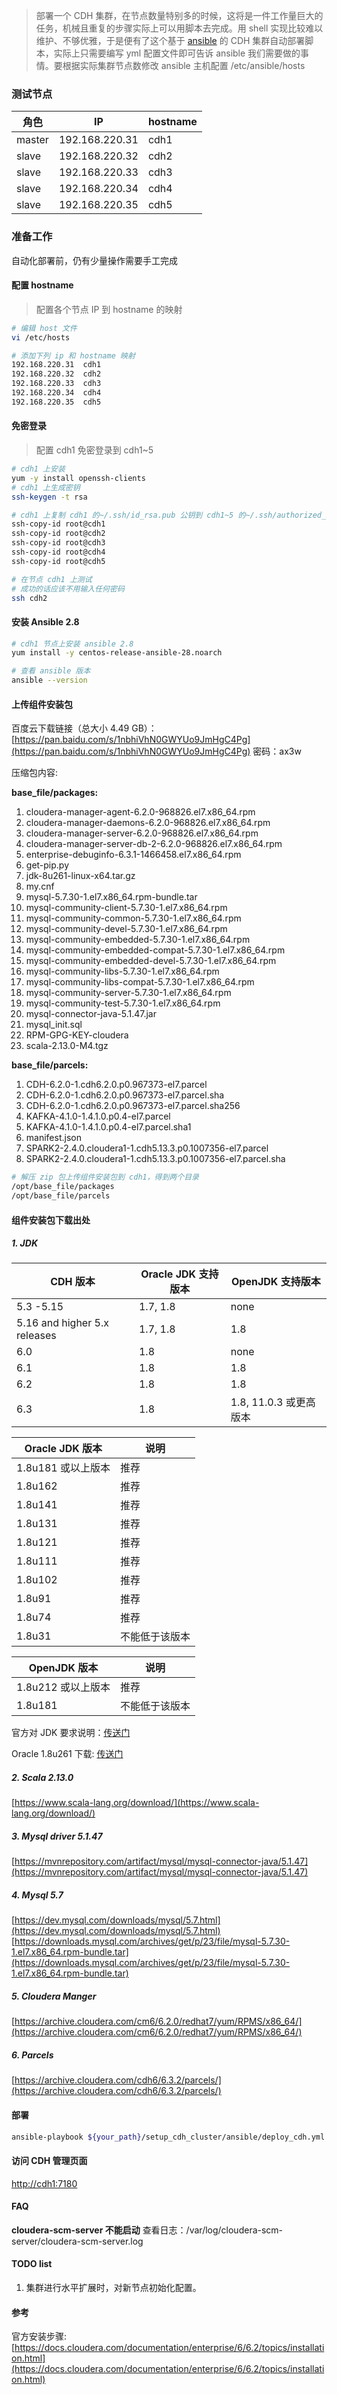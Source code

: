 
> 部署一个 CDH 集群，在节点数量特别多的时候，这将是一件工作量巨大的任务，机械且重复的步骤实际上可以用脚本去完成。用 shell 实现比较难以维护、不够优雅，于是便有了这个基于 [ansible](https://baike.baidu.com/item/Ansible/20194655) 的 CDH 集群自动部署脚本，实际上只需要编写 yml 配置文件即可告诉 ansible 我们需要做的事情。要根据实际集群节点数修改 ansible 主机配置 /etc/ansible/hosts 


### 测试节点

| 角色 | IP | hostname |
| --- | --- | --- |
| master  | 192.168.220.31  | cdh1 |
| slave | 192.168.220.32 | cdh2 |
| slave | 192.168.220.33 | cdh3 |
| slave | 192.168.220.34 | cdh4 |
| slave | 192.168.220.35 | cdh5 |


### 准备工作
自动化部署前，仍有少量操作需要手工完成

#### 配置 hostname
> 配置各个节点 IP 到 hostname 的映射
```bash
# 编辑 host 文件
vi /etc/hosts

# 添加下列 ip 和 hostname 映射
192.168.220.31  cdh1
192.168.220.32  cdh2
192.168.220.33  cdh3
192.168.220.34  cdh4
192.168.220.35  cdh5
```

#### 免密登录
> 配置 cdh1 免密登录到 cdh1~5
``` bash
# cdh1 上安装
yum -y install openssh-clients
# cdh1 上生成密钥
ssh-keygen -t rsa

# cdh1 上复制 cdh1 的~/.ssh/id_rsa.pub 公钥到 cdh1~5 的~/.ssh/authorized_keys 中
ssh-copy-id root@cdh1
ssh-copy-id root@cdh2
ssh-copy-id root@cdh3
ssh-copy-id root@cdh4
ssh-copy-id root@cdh5

# 在节点 cdh1 上测试
# 成功的话应该不用输入任何密码
ssh cdh2          

```

#### 安装 Ansible 2.8
``` bash
# cdh1 节点上安装 ansible 2.8
yum install -y centos-release-ansible-28.noarch

# 查看 ansible 版本
ansible --version
```

#### 上传组件安装包
百度云下载链接（总大小 4.49 GB）：[https://pan.baidu.com/s/1nbhiVhN0GWYUo9JmHgC4Pg](https://pan.baidu.com/s/1nbhiVhN0GWYUo9JmHgC4Pg)  密码：ax3w

压缩包内容:

**base_file/packages:**

1. cloudera-manager-agent-6.2.0-968826.el7.x86_64.rpm
2. cloudera-manager-daemons-6.2.0-968826.el7.x86_64.rpm
3. cloudera-manager-server-6.2.0-968826.el7.x86_64.rpm
4. cloudera-manager-server-db-2-6.2.0-968826.el7.x86_64.rpm
5. enterprise-debuginfo-6.3.1-1466458.el7.x86_64.rpm
6. get-pip.py
7. jdk-8u261-linux-x64.tar.gz
8. my.cnf
9. mysql-5.7.30-1.el7.x86_64.rpm-bundle.tar
10. mysql-community-client-5.7.30-1.el7.x86_64.rpm
11. mysql-community-common-5.7.30-1.el7.x86_64.rpm
12. mysql-community-devel-5.7.30-1.el7.x86_64.rpm
13. mysql-community-embedded-5.7.30-1.el7.x86_64.rpm
14. mysql-community-embedded-compat-5.7.30-1.el7.x86_64.rpm
15. mysql-community-embedded-devel-5.7.30-1.el7.x86_64.rpm
16. mysql-community-libs-5.7.30-1.el7.x86_64.rpm
17. mysql-community-libs-compat-5.7.30-1.el7.x86_64.rpm
18. mysql-community-server-5.7.30-1.el7.x86_64.rpm
19. mysql-community-test-5.7.30-1.el7.x86_64.rpm
20. mysql-connector-java-5.1.47.jar
21. mysql_init.sql
22. RPM-GPG-KEY-cloudera
23. scala-2.13.0-M4.tgz

**base_file/parcels:**

1. CDH-6.2.0-1.cdh6.2.0.p0.967373-el7.parcel
2. CDH-6.2.0-1.cdh6.2.0.p0.967373-el7.parcel.sha
3. CDH-6.2.0-1.cdh6.2.0.p0.967373-el7.parcel.sha256
4. KAFKA-4.1.0-1.4.1.0.p0.4-el7.parcel
5. KAFKA-4.1.0-1.4.1.0.p0.4-el7.parcel.sha1
6. manifest.json
7. SPARK2-2.4.0.cloudera1-1.cdh5.13.3.p0.1007356-el7.parcel
8. SPARK2-2.4.0.cloudera1-1.cdh5.13.3.p0.1007356-el7.parcel.sha

```bash
# 解压 zip 包上传组件安装包到 cdh1，得到两个目录
/opt/base_file/packages
/opt/base_file/parcels
```


#### 组件安装包下载出处
##### 1. JDK

| CDH 版本 | Oracle JDK 支持版本 | OpenJDK 支持版本 |
| --- | --- | --- |
| 5.3 -5.15 | 1.7, 1.8 | none |
| 5.16 and higher 5.x releases | 1.7, 1.8 | 1.8 |
| 6.0 | 1.8 | none |
| 6.1 | 1.8 | 1.8 |
| 6.2 | 1.8 | 1.8 |
| 6.3 | 1.8 | 1.8, 11.0.3 或更高版本 |



| Oracle JDK 版本 | 说明 |
| --- | --- |
| 1.8u181 或以上版本 | 推荐 |
| 1.8u162 | 推荐 |
| 1.8u141 | 推荐 |
| 1.8u131 | 推荐 |
| 1.8u121 | 推荐 |
| 1.8u111 | 推荐 |
| 1.8u102 | 推荐 |
| 1.8u91 | 推荐 |
| 1.8u74 | 推荐 |
| 1.8u31 | 不能低于该版本 |


| OpenJDK 版本  | 说明 |
| --- | --- |
| 1.8u212 或以上版本  | 推荐  |
| 1.8u181  | 不能低于该版本 |

官方对 JDK 要求说明：[传送门](https://docs.cloudera.com/documentation/enterprise/6/release-notes/topics/rg_java_requirements.html#java_requirements)

Oracle 1.8u261 下载: [传送门](https://download.oracle.com/otn/java/jdk/8u261-b12/a4634525489241b9a9e1aa73d9e118e6/jdk-8u261-linux-x64.tar.gz)

##### 2. Scala 2.13.0
[https://www.scala-lang.org/download/](https://www.scala-lang.org/download/)

##### 3. Mysql driver 5.1.47
[https://mvnrepository.com/artifact/mysql/mysql-connector-java/5.1.47](https://mvnrepository.com/artifact/mysql/mysql-connector-java/5.1.47)

##### 4. Mysql 5.7
[https://dev.mysql.com/downloads/mysql/5.7.html](https://dev.mysql.com/downloads/mysql/5.7.html)
[https://downloads.mysql.com/archives/get/p/23/file/mysql-5.7.30-1.el7.x86_64.rpm-bundle.tar](https://downloads.mysql.com/archives/get/p/23/file/mysql-5.7.30-1.el7.x86_64.rpm-bundle.tar)

##### 5. Cloudera Manger
[https://archive.cloudera.com/cm6/6.2.0/redhat7/yum/RPMS/x86_64/](https://archive.cloudera.com/cm6/6.2.0/redhat7/yum/RPMS/x86_64/)

##### 6. Parcels
[https://archive.cloudera.com/cdh6/6.3.2/parcels/](https://archive.cloudera.com/cdh6/6.3.2/parcels/)


#### 部署
```bash
ansible-playbook ${your_path}/setup_cdh_cluster/ansible/deploy_cdh.yml
```

#### 访问 CDH 管理页面

[http://cdh1:7180](http://cdh1:7180)

#### FAQ
**cloudera-scm-server 不能启动**
 查看日志：/var/log/cloudera-scm-server/cloudera-scm-server.log
 
 #### TODO list
 1. 集群进行水平扩展时，对新节点初始化配置。
 
 
 #### 参考
官方安装步骤:  [https://docs.cloudera.com/documentation/enterprise/6/6.2/topics/installation.html](https://docs.cloudera.com/documentation/enterprise/6/6.2/topics/installation.html)
